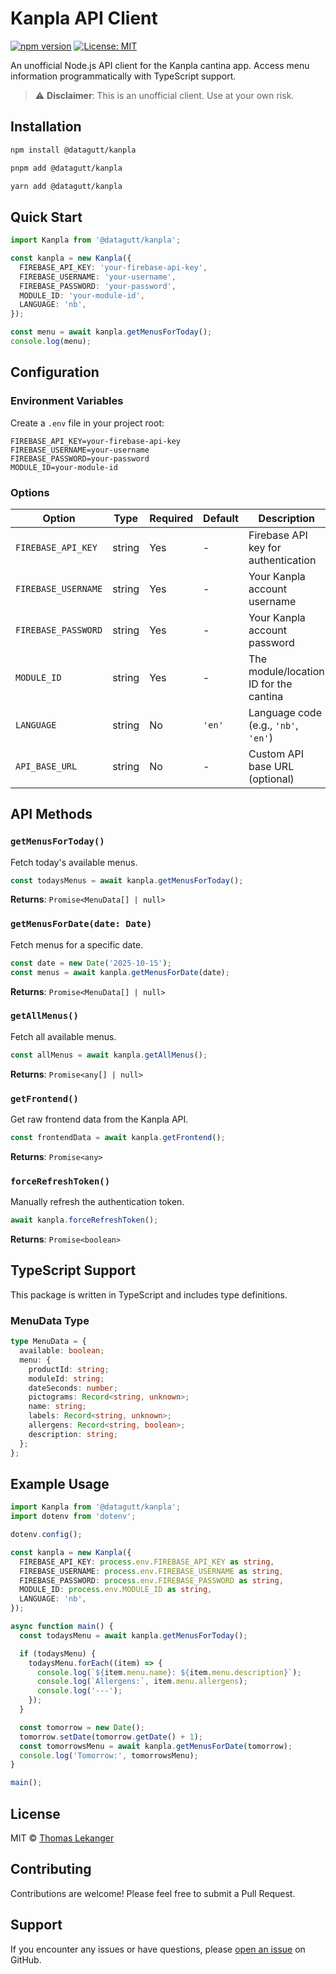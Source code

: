 # Kanpla API Client

[![npm version](https://img.shields.io/npm/v/@datagutt/kanpla.svg)](https://www.npmjs.com/package/@datagutt/kanpla)
[![License: MIT](https://img.shields.io/badge/License-MIT-yellow.svg)](https://opensource.org/licenses/MIT)

An unofficial Node.js API client for the Kanpla cantina app. Access menu information programmatically with TypeScript support.

> ⚠️ **Disclaimer**: This is an unofficial client. Use at your own risk.

## Installation

```bash
npm install @datagutt/kanpla
```

```bash
pnpm add @datagutt/kanpla
```

```bash
yarn add @datagutt/kanpla
```

## Quick Start

```typescript
import Kanpla from '@datagutt/kanpla';

const kanpla = new Kanpla({
  FIREBASE_API_KEY: 'your-firebase-api-key',
  FIREBASE_USERNAME: 'your-username',
  FIREBASE_PASSWORD: 'your-password',
  MODULE_ID: 'your-module-id',
  LANGUAGE: 'nb',
});

const menu = await kanpla.getMenusForToday();
console.log(menu);
```

## Configuration

### Environment Variables

Create a `.env` file in your project root:

```env
FIREBASE_API_KEY=your-firebase-api-key
FIREBASE_USERNAME=your-username
FIREBASE_PASSWORD=your-password
MODULE_ID=your-module-id
```

### Options

| Option              | Type   | Required | Default | Description                            |
| ------------------- | ------ | -------- | ------- | -------------------------------------- |
| `FIREBASE_API_KEY`  | string | Yes      | -       | Firebase API key for authentication    |
| `FIREBASE_USERNAME` | string | Yes      | -       | Your Kanpla account username           |
| `FIREBASE_PASSWORD` | string | Yes      | -       | Your Kanpla account password           |
| `MODULE_ID`         | string | Yes      | -       | The module/location ID for the cantina |
| `LANGUAGE`          | string | No       | `'en'`  | Language code (e.g., `'nb'`, `'en'`)   |
| `API_BASE_URL`      | string | No       | -       | Custom API base URL (optional)         |

## API Methods

### `getMenusForToday()`

Fetch today's available menus.

```typescript
const todaysMenus = await kanpla.getMenusForToday();
```

**Returns**: `Promise<MenuData[] | null>`

### `getMenusForDate(date: Date)`

Fetch menus for a specific date.

```typescript
const date = new Date('2025-10-15');
const menus = await kanpla.getMenusForDate(date);
```

**Returns**: `Promise<MenuData[] | null>`

### `getAllMenus()`

Fetch all available menus.

```typescript
const allMenus = await kanpla.getAllMenus();
```

**Returns**: `Promise<any[] | null>`

### `getFrontend()`

Get raw frontend data from the Kanpla API.

```typescript
const frontendData = await kanpla.getFrontend();
```

**Returns**: `Promise<any>`

### `forceRefreshToken()`

Manually refresh the authentication token.

```typescript
await kanpla.forceRefreshToken();
```

**Returns**: `Promise<boolean>`

## TypeScript Support

This package is written in TypeScript and includes type definitions.

### MenuData Type

```typescript
type MenuData = {
  available: boolean;
  menu: {
    productId: string;
    moduleId: string;
    dateSeconds: number;
    pictograms: Record<string, unknown>;
    name: string;
    labels: Record<string, unknown>;
    allergens: Record<string, boolean>;
    description: string;
  };
};
```

## Example Usage

```typescript
import Kanpla from '@datagutt/kanpla';
import dotenv from 'dotenv';

dotenv.config();

const kanpla = new Kanpla({
  FIREBASE_API_KEY: process.env.FIREBASE_API_KEY as string,
  FIREBASE_USERNAME: process.env.FIREBASE_USERNAME as string,
  FIREBASE_PASSWORD: process.env.FIREBASE_PASSWORD as string,
  MODULE_ID: process.env.MODULE_ID as string,
  LANGUAGE: 'nb',
});

async function main() {
  const todaysMenu = await kanpla.getMenusForToday();

  if (todaysMenu) {
    todaysMenu.forEach((item) => {
      console.log(`${item.menu.name}: ${item.menu.description}`);
      console.log(`Allergens:`, item.menu.allergens);
      console.log('---');
    });
  }

  const tomorrow = new Date();
  tomorrow.setDate(tomorrow.getDate() + 1);
  const tomorrowsMenu = await kanpla.getMenusForDate(tomorrow);
  console.log('Tomorrow:', tomorrowsMenu);
}

main();
```

## License

MIT © [Thomas Lekanger](https://github.com/datagutt)

## Contributing

Contributions are welcome! Please feel free to submit a Pull Request.

## Support

If you encounter any issues or have questions, please [open an issue](https://github.com/datagutt/kanpla/issues) on GitHub.
